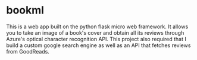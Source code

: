 # bookml

This is a web app built on the python flask micro web framework. It allows you to take an image of a book's cover and obtain all its reviews through Azure's
optical character recognition API. This project also required that I build a custom google search engine as well as an API that fetches reviews from GoodReads.
